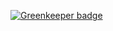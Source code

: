 

[![Greenkeeper badge](https://badges.greenkeeper.io/alanerzhao/pm2-and-deploy.svg)](https://greenkeeper.io/)